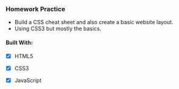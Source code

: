 ###  Homework Practice
* Build a CSS cheat sheet and also create a basic website layout.
* Using CSS3 but mostly the basics.
#### Built With:
- [x] HTML5
- [x] CSS3
- [x] JavaScript

